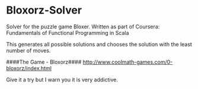 Bloxorz-Solver
==============

Solver for the puzzle game Bloxer. Written as part of Coursera: Fundamentals of Functional Programming in Scala

This generates all possible solutions and chooses the solution with the least number of moves.

####The Game - Bloxorz####
http://www.coolmath-games.com/0-bloxorz/index.html

Give it a try but I warn you it is very addictive.